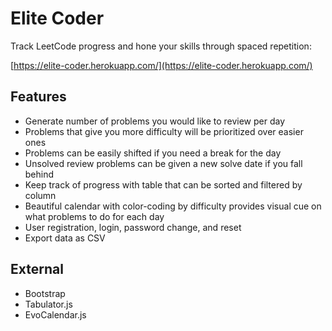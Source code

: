 # Elite Coder
Track LeetCode progress and hone your skills through spaced repetition:

[https://elite-coder.herokuapp.com/](https://elite-coder.herokuapp.com/)

## Features
- Generate number of problems you would like to review per day
- Problems that give you more difficulty will be prioritized over easier ones
- Problems can be easily shifted if you need a break for the day
- Unsolved review problems can be given a new solve date if you fall behind
- Keep track of progress with table that can be sorted and filtered by column
- Beautiful calendar with color-coding by difficulty provides visual cue on what problems to do for each day
- User registration, login, password change, and reset
- Export data as CSV

## External
- Bootstrap
- Tabulator.js
- EvoCalendar.js